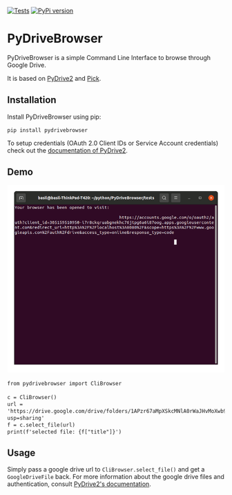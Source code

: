 [![Tests](https://github.com/basil-huber/PyDriveBrowser/workflows/Tests/badge.svg)](https://github.com/basil-huber/PyDriveBrowser/actions/workflows/tests.yml) [![PyPi version](https://badgen.net/pypi/v/PyDriveBrowser/)](https://pypi.org/project/PyDriveBrowser)

PyDriveBrowser
==============
PyDriveBrowser is a simple Command Line Interface to browse through Google Drive.

It is based on [PyDrive2](https://github.com/iterative/PyDrive2) and [Pick](https://github.com/wong2/pick).

Installation
------------
Install PyDriveBrowser using pip:
```
pip install pydrivebrowser
```

To setup credentials (OAuth 2.0 Client IDs or Service Account credentials) check out the [documentation of PyDrive2](https://docs.iterative.ai/PyDrive2/quickstart/#authentication).

Demo
----
![demo gif](docs/images/demo.gif)
```
from pydrivebrowser import CliBrowser

c = CliBrowser()
url = 'https://drive.google.com/drive/folders/1APzr67aMpXSkcMNlA0rWaJHvMoXwb9o8?usp=sharing'
f = c.select_file(url)
print(f'selected file: {f["title"]}')
```

Usage
-----
Simply pass a google drive url to `CliBrowser.select_file()` and get a `GoogleDriveFile` back.
For more information about the google drive files and authentication, consult [PyDrive2's documentation](https://docs.iterative.ai/PyDrive2/).
